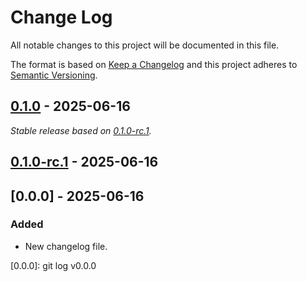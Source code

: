 # Change Log
All notable changes to this project will be documented in this file.

The format is based on [Keep a Changelog](http://keepachangelog.com/)
and this project adheres to [Semantic Versioning](http://semver.org/).

## [0.1.0] - 2025-06-16

_Stable release based on [0.1.0-rc.1]._

## [0.1.0-rc.1] - 2025-06-16

## [0.0.0] - 2025-06-16

### Added

- New changelog file.

[0.1.0]: https://https://github.com/internetguru/laravel-upload/compare/v0.0.0...v0.1.0
[0.1.0-rc.1]: https://github.com/internetguru/laravel-upload/releases/tag/v0.0.0
[0.0.0]: git log v0.0.0
